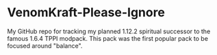 # VenomKraft-Please-Ignore
My GitHub repo for tracking my planned 1.12.2 spiritual successor to the famous 1.6.4 TPPI modpack. This pack was the first popular pack to be focused around "balance".
